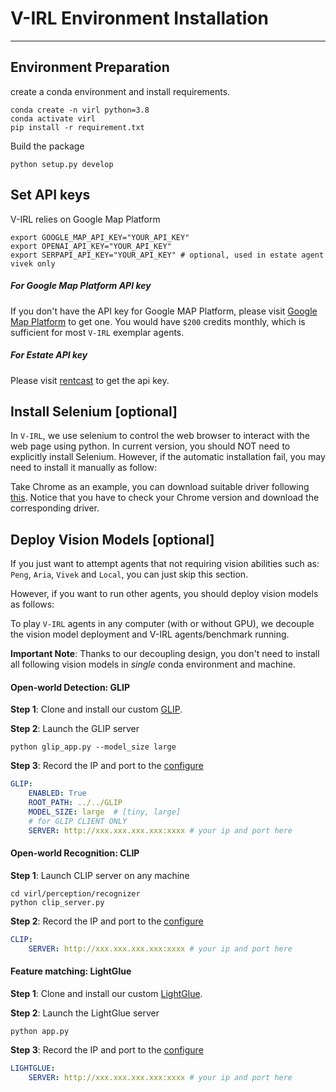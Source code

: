 # V-IRL Environment Installation 
---

## Environment Preparation 
create a conda environment and install requirements.
```shell
conda create -n virl python=3.8
conda activate virl
pip install -r requirement.txt
```

Build the package
```shell
python setup.py develop
```

## Set API keys
V-IRL relies on Google Map Platform
```shell
export GOOGLE_MAP_API_KEY="YOUR_API_KEY"
export OPENAI_API_KEY="YOUR_API_KEY"
export SERPAPI_API_KEY="YOUR_API_KEY" # optional, used in estate agent vivek only
```

##### For Google Map Platform API key
If you don't have the API key for Google MAP Platform, please visit [Google Map Platform](https://mapsplatform.google.com/) to get one. You would have `$200` credits monthly, which is sufficient for most `V-IRL` exemplar agents.

##### For Estate API key
Please visit [rentcast](https://app.rentcast.io/app) to get the api key. 

## Install Selenium [optional]
In `V-IRL`, we use selenium to control the web browser to interact with the web page using python.
In current version, you should NOT need to explicitly install Selenium. However, if the automatic installation fail, you may need to install it manually as follow:

Take Chrome as an example, you can download suitable driver following [this](https://chromedriver.chromium.org/getting-started). Notice that you have to check your Chrome version and download the corresponding driver.



## Deploy Vision Models [optional]
If you just want to attempt agents that not requiring vision abilities such as: `Peng`, `Aria`, `Vivek` and `Local`, you can just skip this section.

However, if you want to run other agents, you should deploy vision models as follows:

To play `V-IRL` agents in any computer (with or without GPU), we decouple the vision model deployment and V-IRL agents/benchmark running.

**Important Note**: Thanks to our decoupling design, you don't need to install all following vision models in *single* conda environment and machine. 


#### Open-world Detection: GLIP
**Step 1**: Clone and install our custom [GLIP](https://github.com/VIRL-Platform/GLIP). 

**Step 2**: Launch the GLIP server
```shell
python glip_app.py --model_size large
```

**Step 3**: Record the IP and port to the [configure](../tools/cfgs/base_configs/default.yaml) 

```yaml
GLIP:
    ENABLED: True
    ROOT_PATH: ../../GLIP
    MODEL_SIZE: large  # [tiny, large]
    # for GLIP CLIENT ONLY
    SERVER: http://xxx.xxx.xxx.xxx:xxxx # your ip and port here
```


#### Open-world Recognition: CLIP

**Step 1**: Launch CLIP server on any machine
```shell
cd virl/perception/recognizer
python clip_server.py
```

**Step 2**: Record the IP and port to the [configure](../tools/cfgs/base_configs/default.yaml) 
```yaml
CLIP:
    SERVER: http://xxx.xxx.xxx.xxx:xxxx # your ip and port here
```

#### Feature matching: LightGlue
**Step 1**: Clone and install our custom [LightGlue](https://github.com/VIRL-Platform/LightGlue). 

**Step 2**: Launch the LightGlue server
```shell
python app.py
```

**Step 3**: Record the IP and port to the [configure](../tools/cfgs/base_configs/default.yaml) 
```yaml
LIGHTGLUE:
    SERVER: http://xxx.xxx.xxx.xxx:xxxx # your ip and port here
```
